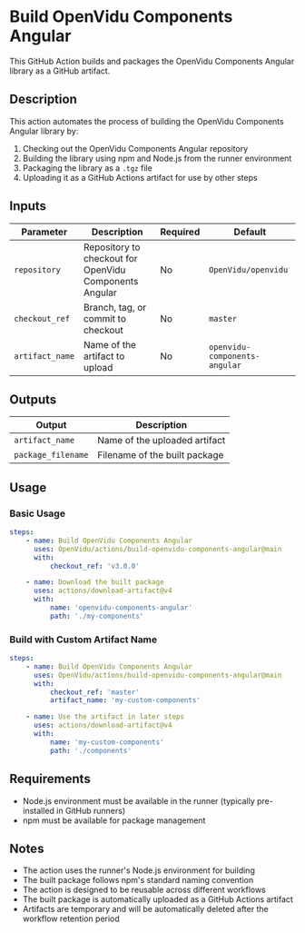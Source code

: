 # Build OpenVidu Components Angular

This GitHub Action builds and packages the OpenVidu Components Angular library as a GitHub artifact.

## Description

This action automates the process of building the OpenVidu Components Angular library by:

1. Checking out the OpenVidu Components Angular repository
2. Building the library using npm and Node.js from the runner environment
3. Packaging the library as a `.tgz` file
4. Uploading it as a GitHub Actions artifact for use by other steps

## Inputs

| Parameter       | Description                                            | Required | Default                       |
| --------------- | ------------------------------------------------------ | -------- | ----------------------------- |
| `repository`    | Repository to checkout for OpenVidu Components Angular | No       | `OpenVidu/openvidu`           |
| `checkout_ref`  | Branch, tag, or commit to checkout                     | No       | `master`                      |
| `artifact_name` | Name of the artifact to upload                         | No       | `openvidu-components-angular` |

## Outputs

| Output             | Description                   |
| ------------------ | ----------------------------- |
| `artifact_name`    | Name of the uploaded artifact |
| `package_filename` | Filename of the built package |

## Usage

### Basic Usage

```yaml
steps:
    - name: Build OpenVidu Components Angular
      uses: OpenVidu/actions/build-openvidu-components-angular@main
      with:
          checkout_ref: 'v3.0.0'

    - name: Download the built package
      uses: actions/download-artifact@v4
      with:
          name: 'openvidu-components-angular'
          path: './my-components'
```

### Build with Custom Artifact Name

```yaml
steps:
    - name: Build OpenVidu Components Angular
      uses: OpenVidu/actions/build-openvidu-components-angular@main
      with:
          checkout_ref: 'master'
          artifact_name: 'my-custom-components'

    - name: Use the artifact in later steps
      uses: actions/download-artifact@v4
      with:
          name: 'my-custom-components'
          path: './components'
```

## Requirements

-   Node.js environment must be available in the runner (typically pre-installed in GitHub runners)
-   npm must be available for package management

## Notes

-   The action uses the runner's Node.js environment for building
-   The built package follows npm's standard naming convention
-   The action is designed to be reusable across different workflows
-   The built package is automatically uploaded as a GitHub Actions artifact
-   Artifacts are temporary and will be automatically deleted after the workflow retention period
